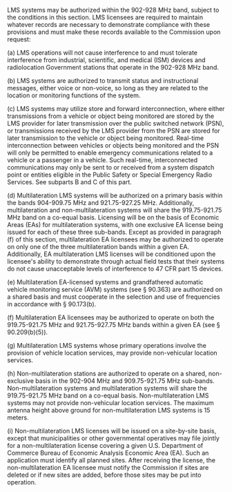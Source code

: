 LMS systems may be authorized within the 902-928 MHz band, subject to the conditions in this section. LMS licensees are required to maintain whatever records are necessary to demonstrate compliance with these provisions and must make these records available to the Commission upon request:

(a) LMS operations will not cause interference to and must tolerate interference from industrial, scientific, and medical (ISM) devices and radiolocation Government stations that operate in the 902-928 MHz band.

(b) LMS systems are authorized to transmit status and instructional messages, either voice or non-voice, so long as they are related to the location or monitoring functions of the system.

(c) LMS systems may utilize store and forward interconnection, where either transmissions from a vehicle or object being monitored are stored by the LMS provider for later transmission over the public switched network (PSN), or transmissions received by the LMS provider from the PSN are stored for later transmission to the vehicle or object being monitored. Real-time interconnection between vehicles or objects being monitored and the PSN will only be permitted to enable emergency communications related to a vehicle or a passenger in a vehicle. Such real-time, interconnected communications may only be sent to or received from a system dispatch point or entities eligible in the Public Safety or Special Emergency Radio Services. See subparts B and C of this part.

(d) Multilateration LMS systems will be authorized on a primary basis within the bands 904-909.75 MHz and 921.75-927.25 MHz. Additionally, multilateration and non-multilateration systems will share the 919.75-921.75 MHz band on a co-equal basis. Licensing will be on the basis of Economic Areas (EAs) for multilateration systems, with one exclusive EA license being issued for each of these three sub-bands. Except as provided in paragraph (f) of this section, multilateration EA licensees may be authorized to operate on only one of the three multilateration bands within a given EA. Additionally, EA multilateration LMS licenses will be conditioned upon the licensee's ability to demonstrate through actual field tests that their systems do not cause unacceptable levels of interference to 47 CFR part 15 devices.

(e) Multilateration EA-licensed systems and grandfathered automatic vehicle monitoring service (AVM) systems (see § 90.363) are authorized on a shared basis and must cooperate in the selection and use of frequencies in accordance with § 90.173(b).

(f) Multilateration EA licensees may be authorized to operate on both the 919.75-921.75 MHz and 921.75-927.75 MHz bands within a given EA (see § 90.209(b)(5)).

(g) Multilateration LMS systems whose primary operations involve the provision of vehicle location services, may provide non-vehicular location services.

(h) Non-multilateration stations are authorized to operate on a shared, non-exclusive basis in the 902-904 MHz and 909.75-921.75 MHz sub-bands. Non-multilateration systems and multilateration systems will share the 919.75-921.75 MHz band on a co-equal basis. Non-multilateration LMS systems may not provide non-vehicular location services. The maximum antenna height above ground for non-multilateration LMS systems is 15 meters.

(i) Non-multilateration LMS licenses will be issued on a site-by-site basis, except that municipalities or other governmental operatives may file jointly for a non-multilateration license covering a given U.S. Department of Commerce Bureau of Economic Analysis Economic Area (EA). Such an application must identify all planned sites. After receiving the license, the non-multilateration EA licensee must notify the Commission if sites are deleted or if new sites are added, before those sites may be put into operation.

